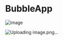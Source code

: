 # BubbleApp

![image](https://github.com/Strange1108/BubbleApp/assets/137171724/33d88dac-64aa-4bad-85a0-8b9ae852c14b)

![Uploading image.png…]()

